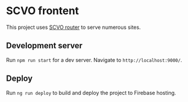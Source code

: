# SCVO frontent

This project uses [SCVO router](https://github.com/scvodigital/scvo-router) to serve numerous sites.

## Development server

Run `npm run start` for a dev server. Navigate to `http://localhost:9000/`.

## Deploy

Run `ng run deploy` to build and deploy the project to Firebase hosting. 